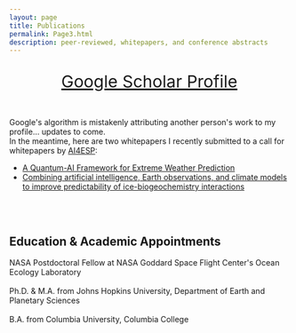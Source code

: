 ```yaml
---
layout: page
title: Publications
permalink: Page3.html
description: peer-reviewed, whitepapers, and conference abstracts
---
```


<center>
  <p style="font-size:30px">
    <a href="https://scholar.google.com/citations?user=uEd0tRMAAAAJ&hl=en" target="_blank">Google Scholar Profile</a>
  </p>
</center>

<br>
Google's algorithm is mistakenly attributing another person's work to my profile... updates to come.  
<br>
In the meantime, here are two whitepapers I recently submitted to a call for whitepapers by <a href="https://www.ai4esp.org/" target="_blank">AI4ESP</a>:
<br>

<ul>
<li><a href="https://www.ai4esp.org/files/AI4ESP1067_Kim_Grace2.pdf" target="_blank">A Quantum-AI Framework for Extreme Weather Prediction</a></li>
<li><a href="https://www.ai4esp.org/files/AI4ESP1066_Kim_Grace1.pdf" target="_blank">Combining artificial intelligence, Earth observations, and climate models to improve predictability of ice-biogeochemistry interactions</a></li>
</ul>
<br>
<br>

## Education & Academic Appointments 
NASA Postdoctoral Fellow at NASA Goddard Space Flight Center's Ocean Ecology Laboratory <br>
<br>
Ph.D. & M.A. from Johns Hopkins University, Department of Earth and Planetary Sciences <br>
<br>
B.A. from Columbia University, Columbia College
